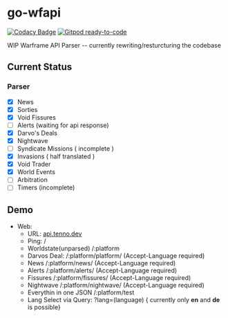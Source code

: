 # go-wfapi

[![Codacy Badge](https://api.codacy.com/project/badge/Grade/80fda50c42614ce582c2813bd7847904)](https://app.codacy.com/gh/tenno-dev/go-wfapi?utm_source=github.com&utm_medium=referral&utm_content=tenno-dev/go-wfapi&utm_campaign=Badge_Grade)
[![Gitpod ready-to-code](https://img.shields.io/badge/Gitpod-ready--to--code-blue?logo=gitpod)](https://gitpod.io/#https://github.com/tenno-dev/go-wfapi)

WIP  Warframe API Parser  -- currently rewriting/resturcturing the codebase

## Current Status

### Parser

-   [x] News
-   [x] Sorties
-   [x] Void Fissures
-   [ ] Alerts (waiting for api response)
-   [x] Darvo's Deals
-   [x] Nightwave 
-   [ ] Syndicate Missions ( incomplete )
-   [x] Invasions  ( half translated )
-   [x] Void Trader
-   [x] World Events
-   [ ] Arbitration
-   [ ] Timers (incomplete)

## Demo

-   Web:
    -  URL: [api.tenno.dev](api.tenno.dev)
    -   Ping:   /
    -   Worldstate(unparsed) /:platform
    -   Darvos Deal: /:platform/platform/  (Accept-Language required)
    -   News /:platform/news/ (Accept-Language required)
    -   Alerts /:platform/alerts/ (Accept-Language required)
    -   Fissures /:platform/fissures/ (Accept-Language required)
    -   Nightwave /:platform/nightwave/ (Accept-Language required)
    -   Everythin  in one JSON  /:platform/test
    - Lang Select via Query:  ?lang=(language)  { currently only **en** and **de** is  possible}
  